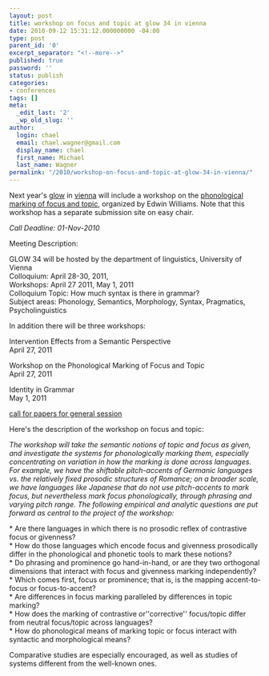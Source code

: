 ```yaml
---
layout: post
title: workshop on focus and topic at glow 34 in vienna
date: 2010-09-12 15:31:12.000000000 -04:00
type: post
parent_id: '0'
excerpt_separator: "<!--more-->"
published: true
password: ''
status: publish
categories:
- conferences
tags: []
meta:
  _edit_last: '2'
  _wp_old_slug: ''
author:
  login: chael
  email: chael.wagner@gmail.com
  display_name: chael
  first_name: Michael
  last_name: Wagner
permalink: "/2010/workshop-on-focus-and-topic-at-glow-34-in-vienna/"
---
```

Next year's [glow](http://homepage.univie.ac.at/glow34.linguistics/) in [vienna](http://www.linguistics.at/) will include a workshop on the [phonological marking of focus and topic](http://homepage.univie.ac.at/glow34.linguistics/variation.html), organized by Edwin Williams. Note that this workshop has a separate submission site on easy chair.

_Call Deadline: 01-Nov-2010_

Meeting Description:

GLOW 34 will be hosted by the department of linguistics, University of  
Vienna  
Colloquium: April 28-30, 2011,  
Workshops: April 27 2011, May 1, 2011  
Colloquium Topic: How much syntax is there in grammar?  
Subject areas: Phonology, Semantics, Morphology, Syntax, Pragmatics,  
Psycholinguistics

In addition there will be three workshops:

Intervention Effects from a Semantic Perspective  
April 27, 2011

Workshop on the Phonological Marking of Focus and Topic  
April 27, 2011

Identity in Grammar  
May 1, 2011

[call for papers for general session](http://homepage.univie.ac.at/glow34.linguistics/topic.html)

Here's the description of the workshop on focus and topic:

_The workshop will take the semantic notions of topic and focus as given, and investigate the systems for phonologically marking them, especially concentrating on variation in how the marking is done across languages. For example, we have the shiftable pitch-accents of Germanic languages vs. the relatively fixed prosodic structures of Romance; on a broader scale, we have languages like Japanese that do not use pitch-accents to mark focus, but nevertheless mark focus phonologically, through phrasing and varying pitch range. The following empirical and analytic questions are put forward as central to the project of the workshop:_

\* Are there languages in which there is no prosodic reflex of contrastive focus or givenness?  
 \* How do those languages which encode focus and givenness prosodically differ in the phonological and phonetic tools to mark these notions?  
 \* Do phrasing and prominence go hand-in-hand, or are they two orthogonal dimensions that interact with focus and givenness marking independently?  
 \* Which comes first, focus or prominence; that is, is the mapping accent-to-focus or focus-to-accent?  
 \* Are differences in focus marking paralleled by differences in topic marking?  
 \* How does the marking of contrastive or''corrective'' focus/topic differ from neutral focus/topic across languages?  
 \* How do phonological means of marking topic or focus interact with syntactic and morphological means?

Comparative studies are especially encouraged, as well as studies of systems different from the well-known ones.

